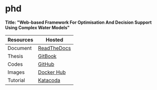 # phd

**Title: "Web-based Framework For Optimisation And Decision Support Using Complex Water Models"**

| Resources  | Hosted                                                 |
| ---------- | ------------------------------------------------------ |
| Document   | [ReadTheDocs](http://phd.readthedocs.io)               |
| Thesis     | [GitBook](https://quanpan302.gitbooks.io/phd/content)  |
| Codes      | [GitHub](https://github.com/quanpan302/phd)            |
| Images     | [Docker Hub](https://hub.docker.com/r/quanpan302/phd)  |
| Tutorial   | [Katacoda](https://www.katacoda.com/quanpan302)        |
